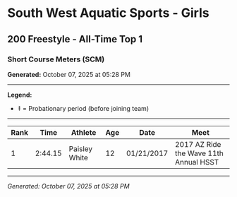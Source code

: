 # South West Aquatic Sports - Girls
## 200 Freestyle - All-Time Top 1
### Short Course Meters (SCM)

**Generated:** October 07, 2025 at 05:28 PM

---

**Legend:**
- ‡ = Probationary period (before joining team)

---

| Rank | Time | Athlete | Age | Date | Meet |
|------|------|---------|-----|------|------|
| 1 | 2:44.15 | Paisley White | 12 | 01/21/2017 | 2017 AZ Ride the Wave 11th Annual HSST |

---

*Generated: October 07, 2025 at 05:28 PM*
